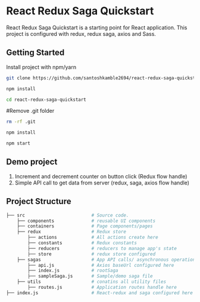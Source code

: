 
# React Redux Saga Quickstart

React Redux Saga Quickstart is a starting point for React application. This project is configured with redux, redux saga, axios and Sass. 

## Getting Started
Install project with npm/yarn
```bash
git clone https://github.com/santoshkamble2694/react-redux-saga-quickstart.git
```
```bash
npm install
```

```bash
cd react-redux-saga-quickstart
```

#Remove .git folder
```bash
rm -rf .git
```

```bash
npm install
```

```bash
npm start
```


## Demo project

1. Increment and decrement counter on button click (Redux flow handle)
2. Simple API call to get data from server (redux, saga, axios flow handle)


## Project Structure

```sh
├── src                         # Source code.
    ├── components              # reusable UI components
    ├── containers              # Page components/pages
    ├── redux                   # Redux store
        ├── actions             # All actions create here
        ├── constants           # Redux constants 
        ├── reducers            # reducers to manage app's state
        ├── store               # redux store configured
    ├── sagas                   # App API calls/ asynchronous operations handle here
        ├── api.js              # Axios baseUrl configured here
        ├── index.js            # rootSaga
        ├── sampleSaga.js       # Sample/demo saga file
    ├── utils                   # conatins all utility files
        ├── routes.js           # Application routes handle here
├── index.js                    # React-redux and saga configured here
```
    